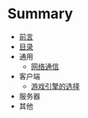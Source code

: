 # Summary

* [前言](README.md)
* [目录](jian-jie.md)
* 通用
  * [网络通信](post/common/wang-luo-xie-yi.md)
* 客户端
  * [游戏引擎的选择](post/client/yin-qing-xuan-ze.md)
* 服务器
* 其他

